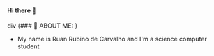 #### Hi there 👋 ####
div {### 💭 ABOUT ME:
}
- My name is Ruan Rubino de Carvalho and I'm a science computer student



